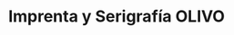 ---
title: "Imprenta y Serigrafía OLIVO"
url: /baeza/imprenta-y-serigrafia-olivo/
shop: copyshop
---